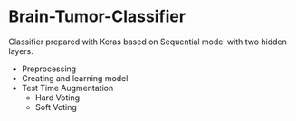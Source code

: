 # Brain-Tumor-Classifier
Classifier prepared with Keras based on Sequential model with two hidden layers.

* Preprocessing
* Creating and learning model
* Test Time Augmentation
  * Hard Voting
  * Soft Voting

